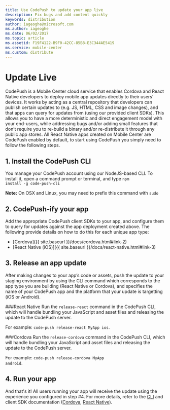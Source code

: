 ```yaml
---
title: Use CodePush to update your app live
description: Fix bugs and add content quickly
keywords: distribution
author: iageoghe@microsoft.com
ms.author: iageoghe
ms.date: 06/02/2017
ms.topic: article
ms.assetid: F19F4122-B9F0-42CC-85B8-E3C344AE5419
ms.service: mobile-center
ms.custom: distribute
---
```


# Update Live

CodePush is a Mobile Center cloud service that enables Cordova and React Native developers to deploy mobile app updates directly to their users’ devices. It works by acting as a central repository that developers can publish certain updates to (e.g. JS, HTML, CSS and image changes), and that apps can query for updates from (using our provided client SDKs). This allows you to have a more deterministic and direct engagement model with your end-users, while addressing bugs and/or adding small features that don’t require you to re-build a binary and/or re-distribute it through any public app stores. All React Native apps created on Mobile Center are CodePush enabled by default, to start using CodePush you simply need to follow the following steps.

## 1. Install the CodePush CLI

You manage your CodePush account using our NodeJS-based CLI. To install it, open a command prompt or terminal, and type <code>npm install -g code-push-cli</code>

**Note:** On OSX and Linux, you may need to prefix this command with ```sudo```

## 2. CodePush-ify your app

Add the appropriate CodePush client SDKs to your app, and configure them to query for updates against the app deployment created above. The following provide details on how to do this for each unique app type:

  - [Cordova]({{ site.baseurl }}/docs/cordova.html#link-2)
  - [React Native (iOS)]({{ site.baseurl }}/docs/react-native.html#link-3)

## 3. Release an app update

After making changes to your app’s code or assets, push the update to your staging environment by using the CLI command which corresponds to the app type you are building (React Native or Cordova), and specifies the name of your CodePush app and the platform that your update is targetting (iOS or Android).

###React Native
Run the <code>release-react</code> command in the CodePush CLI, which will handle bundling your JavaScript and asset files and releasing the update to the CodePush server. 

For example: <code>code-push release-react MyApp ios</code>.

###Cordova
Run the <code>release-cordova</code> command in the CodePush CLI, which will handle bundling your JavaScript and asset files and releasing the update to the CodePush server. 

For example: <code>code-push release-cordova MyApp android</code>.

## 4. Run your app

And that's it! All users running your app will receive the update using the experience you configured in step #4. For more details, refer to the <a href="cli.html">CLI</a> and client SDK documentation
(<a href="cordova.html">Cordova</a>, <a href="react-native.html">React Native</a>).</p>
